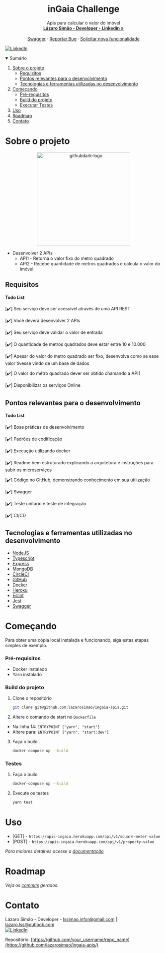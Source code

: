 <!-- PROJECT LOGO -->
<br />
<p align="center">
  <h1 align="center">inGaia Challenge</h1>

  <p align="center">
    Apis para calcular o valor do imóvel
    <br />
    <a href="https://www.linkedin.com/in/l%C3%A1zaro-sim%C3%A3o-b21a26b1/"><strong>Lázaro Simão - Developer - Linkedin »</strong></a>
    <br />
    <br />
    <a href="https://apis-ingaia.herokuapp.com/swagger/#/">Swagger</a>
    ·
    <a href="https://github.com/lazarosimao/ingaia-apis/issues">Reportar Bug</a>
    ·
    <a href="https://github.com/lazarosimao/ingaia-apis/issues">Solicitar nova funcionalidade</a>
  </p>
</p>

[![LinkedIn][linkedin-shield]][linkedin-url]

<!-- TABLE OF CONTENTS -->
<details open="open">
  <summary>Sumário</summary>
  <ol>
    <li>
      <a href="#sobre-o-projeto">Sobre o projeto</a>
      <ul>
        <li><a href="#requisitos">Requisitos</a></li>
        <li><a href="#pontos-relevantes-para-o-desenvolvimento">Pontos relevantes para o desenvolvimento</a></li>
        <li><a href="#tecnologias-e-ferramentas-utilizadas-no-desenvolvimento">Tecnologias e ferramentas utilizadas no desenvolvimento</a></li>
      </ul>
    </li>
    <li>
      <a href="#começando">Começando</a>
      <ul>
        <li><a href="#pré-requisitos">Pré-requisitos</a></li>
        <li><a href="#build-do-projeto">Build do projeto</a></li>
        <li><a href="#testes">Executar Testes</a></li>
      </ul>
    </li>
    <li><a href="#uso">Uso</a></li>
    <li><a href="#roadmap">Roadmap</a></li>
    <li><a href="#contato">Contato</a></li>
  </ol>
</details>



<!-- ABOUT THE PROJECT -->
# Sobre o projeto
<p align="center">
  <img alt="githubdark-logo" src="https://cdn-content.talentbrand.com.br/companies/159/w512h140/ef0adf3c65d8eb3e56a28f996ac607d3790152ed.png?1550301519" width="300">
</p>

- Desenvolver 2 APIs
    - API1 - Retorna o valor fixo do metro quadrado
    - API2 - Recebe quantidade de metros quadrados e calcula o valor do imóvel


## Requisitos
#### Todo List

[:heavy_check_mark:] Seu serviço deve ser acessível através de uma API REST

[:heavy_check_mark:] Você deverá desenvolver 2 APIs

[:heavy_check_mark:] Seu serviço deve validar o valor de entrada

[:heavy_check_mark:] O quantidade de metros quadrados deve estar entre 10 e 10.000

[:heavy_check_mark:] Apesar do valor do metro quadrado ser fixo, desenvolva como se esse valor tivesse vindo de um base de dados

[:heavy_check_mark:] O valor do métro quadrado dever ser obtido chamando a API1

[:heavy_check_mark:] Disponibilizar os serviços Online


## Pontos relevantes para o desenvolvimento
#### Todo List

[:heavy_check_mark:] Boas práticas de desenvolvimento

[:heavy_check_mark:] Padrões de codificação 

[:heavy_check_mark:] Execução utilizando docker

[:heavy_check_mark:] Readme bem estruturado explicando a arquitetura e instruções para subir os microserviços

[:heavy_check_mark:] Código no GitHub, demonstrando conhecimento em sua utilização

[:heavy_check_mark:] Swagger

[:heavy_check_mark:] Teste unitário e teste de integração

[:heavy_check_mark:] CI/CD


## Tecnologias e ferramentas utilizadas no desenvolvimento
* [NodeJS](https://nodejs.org/en/docs/)
* [Typescript](https://www.typescriptlang.org/docs/)
* [Express](https://expressjs.com/pt-br/)
* [MongoDB](https://docs.mongodb.com/)
* [CircleCI](https://circleci.com/docs/)
* [GitHub](https://docs.github.com/pt)
* [Docker](https://docs.docker.com/)
* [Heroku](https://devcenter.heroku.com/categories/reference)
* [Eslint](https://eslint.org/docs/user-guide/configuring)
* [Jest](https://jestjs.io/docs/en/getting-started)
* [Swagger](https://swagger.io/docs/)

<!-- GETTING STARTED -->
# Começando

Para obter uma cópia local instalada e funcionando, siga estas etapas simples de exemplo.

### Pré-requisitos

* Docker instalado
* Yarn instalado

### Build do projeto

1. Clone o repositório
    ```sh
    git clone git@github.com:lazarosimao/ingaia-apis.git
    ```
2. Altere o comando de start no `Dockerfile`
  - Na linha 14: `ENTRYPOINT ["yarn", "start"]`
  - Altere para: `ENTRYPOINT ["yarn", "start:dev"]`

3. Faça o build
   ```sh
   docker-compose up --build
   ```

### Testes
1. Faça o build
   ```sh
   docker-compose up --build
   ```
2. Execute os testes
   ```sh
   yarn test
   ```


<!-- USAGE EXAMPLES -->
# Uso
- [GET] - `https://apis-ingaia.herokuapp.com/api/v1/square-meter-value`
- [POST] - `https://apis-ingaia.herokuapp.com/api/v1/property-value`

_Para maiores detalhes acesse a [documentação](https://apis-ingaia.herokuapp.com/swagger/#/)_


<!-- ROADMAP -->
# Roadmap
_Veja os [commits](https://github.com/lazarosimao/ingaia-apis/commits/master) gerados._


<!-- CONTACT -->
# Contato

Lázaro Simão - Developer - lssimao.infor@gmail.com | lazaro.lss@outlook.com
<br>
[![LinkedIn][linkedin-shield]][linkedin-url]

Repositório: [https://github.com/your_username/repo_name](https://github.com/lazarosimao/ingaia-apis/)


<!-- MARKDOWN LINKS & IMAGES -->
<!-- https://www.markdownguide.org/basic-syntax/#reference-style-links -->
[contributors-shield]: https://img.shields.io/github/contributors/lazarosimao
[contributors-url]: https://github.com/lazarosimao/ingaia-apis/graphs/contributors
[forks-shield]: https://img.shields.io/github/forks/lazarosimao
[forks-url]: https://github.com/lazarosimao/ingaia-apis/network/members
[stars-shield]: https://img.shields.io/github/stars/lazarosimao
[stars-url]: https://github.com/lazarosimao/ingaia-apis/stargazers
[issues-shield]: https://img.shields.io/github/issues/lazarosimao
[issues-url]: https://github.com/lazarosimao/ingaia-apis/issues
[license-shield]: https://img.shields.io/github/license/lazarosimao
[license-url]: https://github.com/lazarosimao/ingaia-apis/blob/master/LICENSE.txt
[linkedin-shield]: https://img.shields.io/badge/-LinkedIn-black.svg?style=for-the-badge&logo=linkedin&colorB=555
[linkedin-url]: https://linkedin.com/in/lazarosimao